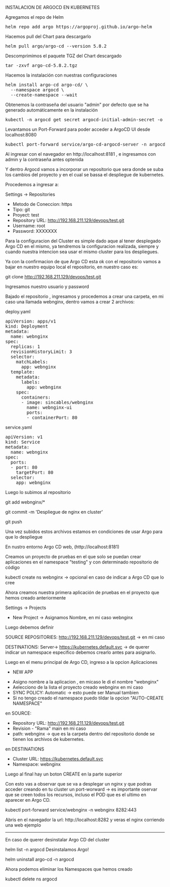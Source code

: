 INSTALACION DE ARGOCD EN KUBERNETES

Agregamos el repo de Helm

<pre>
helm repo add argo https://argoproj.github.io/argo-helm
</pre>

Hacemos pull del Chart para descargarlo

<pre>
helm pull argo/argo-cd --version 5.8.2
</pre>

Descomprimimos el paquete TGZ del Chart descargado

<pre>
tar -zxvf argo-cd-5.8.2.tgz
</pre>

Hacemos la instalación con nuestras configuraciones

<pre>
helm install argo-cd argo-cd/ \
  --namespace argocd \
  --create-namespace --wait 
</pre>

Obtenemos la contraseña del usuario "admin" por defecto que se ha generado automáticamente en la instalación

<pre>
kubectl -n argocd get secret argocd-initial-admin-secret -o jsonpath="{.data.password}" | base64 -d; echo
</pre>

Levantamos un Port-Forward para poder acceder a ArgoCD UI desde localhost:8080

<pre>
kubectl port-forward service/argo-cd-argocd-server -n argocd 8181:443
</pre>

Al ingresar con el navegador en http://localhost:8181 , e ingresamos con admin y la contraseña antes optenida

Y dentro Argocd vamos a incorporar un repositorio que sera donde se suba los cambios del proyecto y en el cual se bassa el despliegue de kubernetes.

Procedemos a ingresar a:

Settings -> Repositories

- Metodo de Coneccion: https
- Tipo: git
- Proyect: test
- Repository URL: http://192.168.211.129/devops/test.git
- Username: root
- Password: XXXXXXX

Para la configuracion del Cluster es simple dado aque al tener desplegado Argo CD en el mismo, ya tendremos la configuracion realizada, siempre y cuando nuestra intencion sea usar el mismo cluster para los despliegues.

Ya con la confirmacion de que Argo CD esta ok con el repositorio vamos a bajar en nuestro equipo local el repositorio, en nuestro caso es:

git clone http://192.168.211.129/devops/test.git

Ingresamos nuestro usuario y password

Bajado el repositorio , ingresamos y procedemos a crear una carpeta, en mi caso una llamada webnginx, dentro vamos a crear 2 archivos:

deploy.yaml

<pre>
apiVersion: apps/v1
kind: Deployment
metadata:
  name: webnginx
spec:
  replicas: 1
  revisionHistoryLimit: 3
  selector:
    matchLabels:
      app: webnginx
  template:
    metadata:
      labels:
        app: webnginx
    spec:
      containers:
      - image: sincables/webnginx
        name: webnginx-ui
        ports:
        - containerPort: 80
</pre>

service.yaml

<pre>
apiVersion: v1
kind: Service
metadata:
  name: webnginx
spec:
  ports:
  - port: 80
    targetPort: 80
  selector:
    app: webnginx
</pre>

Luego lo subimos al repositorio 

git add webnginx/*

git commit -m 'Despliegue de nginx en cluster'

git push 

Una vez subidos estos archivos estamos en condiciones de usar Argo para que lo despliegue

En nustro entorno Argo CD web, (http://localhost:8181) 

Creamos un proyecto de pruebas en el que solo se puedan crear aplicaciones en el namespace "testing" y con determinado repositorio de código


kubectl create ns webnginx -> opcional en caso de indicar a Argo CD que lo cree 

Ahora creamos nuestra primera aplicación de pruebas en el proyecto que hemos creado anteriormente

Settings -> Projects 

- New Project -> Asignamos Nombre, en mi caso webnginx

Luego debemos definir

SOURCE REPOSITORIES: http://192.168.211.129/devops/test.git -> en mi caso

DESTINATIONS: Server-> https://kubernetes.default.svc -> de querer indicar un namespace especifico debemos crearlo antes para asignarlo.

Luego en el menu principal de Argo CD, ingreso a la opcion Aplicaciones

- NEW APP

* Asigno nombre a la aplicacion , en micaso le di el nombre "webnginx"
* Aelecciono de la lista el proyecto creado webnginx en mi caso
* SYNC POLICY: Automatic -> esto puede ser Manual tambien
* Si no tengo creado el namespace puedo tildar la opcion "AUTO-CREATE NAMESPACE"

en SOURCE:

* Repository URL: http://192.168.211.129/devops/test.git
* Revision - "Rama" main en mi caso
* path: webnginx -> que es la carpeta dentro del repositorio donde se tienen los archivos de kubernetes.

en DESTINATIONS

* Cluster URL: https://kubernetes.default.svc
* Namespace: webnginx

Luego al final hay un boton CREATE en la parte superior

Con esto vas a observar que se va a desplegar un nginx y que podras acceder creando en tu cluster un port-worward -> es importante oservar que se creen todos los recursos, incluso el POD que es el ultimo en aparecer en Argo CD.

kubectl port-forward service/webnginx -n webnginx 8282:443

Abris en el navegador la url: http://localhost:8282 y veras el nginx corriendo una web ejemplo

----------------------------------------------------

En caso de querer desinstalar Argo CD del cluster

helm list -n argocd
Desinstalamos Argo!

helm uninstall argo-cd -n argocd

Ahora podemos eliminar los Namespaces que hemos creado

kubectl delete ns argocd

